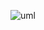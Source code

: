 ![uml](https://user-images.githubusercontent.com/58821700/195718196-4bf525e1-d2ee-4ec8-8d0e-1cde56362a2b.png)

